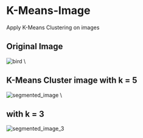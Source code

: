 # K-Means-Image
Apply K-Means Clustering on images


## Original Image
![bird](https://github.com/user-attachments/assets/b0cd9408-8ea1-4018-a318-31e714b728d0)
\

## K-Means Cluster image with k = 5
![segmented_image](https://github.com/user-attachments/assets/fea6fd29-06ae-44e3-b336-78b9c6911f17)
\

## with k = 3
![segmented_image_3](https://github.com/user-attachments/assets/722079fc-55d4-4a8f-8fe4-df65e5ef49fd)

